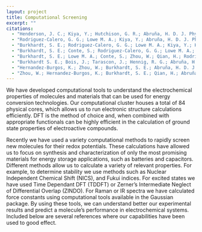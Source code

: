 ```yaml
---
layout: project
title: Computational Screening
excerpt: ""
citations:
  - "Henderson, J. C.; Kiya, Y.; Hutchison, G. R.; Abruña, H. D. J. Phys. Chem. C, 2008, 112, 3989"
  - "Rodriguez-Calero, G. G.; Lowe M. A.; Kiya, Y.; Abruña, H. D. J. Phys. Chem. C 2010, 114, 6169"
  - "Burkhardt, S. E.; Rodriguez-Calero, G. G.; Lowe M. A.; Kiya, Y.; Hennig, R. G.; Abruña, H. D. J. Phys. Chem. C, 2010, 114 (39), 16776"
  - "Burkhardt, S. E.; Conte, S.; Rodriguez-Calero, G. G.; Lowe M. A.; Qian, H; Zhou, W.; Gao, J.; Hennig, R. G.; Abruña, H. D. J. Mater. Chem., 2011, 21, 9553"
  - "Burkhardt, S. E.; Lowe M. A.; Conte, S.; Zhou, W.; Qian, H.; Rodriguez-Calero, G. G.; Gao, J.; Hennig, R. G.; Abruña, H. D. Energy. Environ. Sci. 2012, 5, 7176."
  - "Burkhardt S. E.; Bois, J.; Tarascon, J.; Hennig, R. G.; Abruña, H. D. Chem. Mater. 2013, 25, 132"
  - "Hernandez-Burgos, K.; Zhou, W.; Burkhardt, S. E.; Abruña, H. D. J. Am. Chem Soc. 2013 (Accepted)"
  - "Zhou, W.; Hernandez-Burgos, K.; Burkhardt, S. E.; Qian, H.; Abruña, H. D. J. Phys. Chem. C. . 2013 117 (12), 6022."
---
```

We have developed computational tools to understand the electrochemical properties of molecules and materials that can be used for energy conversion technologies. Our computational cluster houses a total of 84 physical cores, which allows us to run electronic structure calculations efficiently. DFT is the method of choice and, when combined with appropriate functionals can be highly efficient in the calculation of ground state properties of electroactive compounds. 

Recently we have used a variety computational methods to rapidly screen new molecules for their redox potentials. These calculations have allowed us to focus on synthesis and characterization of only the most promising materials for energy storage applications, such as batteries and capacitors. Different methods allow us to calculate a variety of relevant properties. For example, to determine stability we use methods such as Nuclear Independent Chemical Shift (NICS), and Fukui indices. For excited states we have used Time Dependant DFT (TDDFT) or Zerner’s Intermediate Neglect of Differential Overlap (ZINDO). For Raman or IR spectra we have calculated force constants using computational tools available in the Gaussian package. By using these tools, we can understand better our experimental results and predict a molecule’s performance in electrochemical systems. Included below are several references where our capabilities have been used to good effect.
